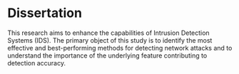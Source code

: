 # Dissertation
This research aims to enhance the capabilities of  Intrusion Detection Systems (IDS). The primary object of this study is to identify the  most effective and best-performing methods for detecting network attacks and to understand the importance of the underlying feature contributing to detection accuracy. 
